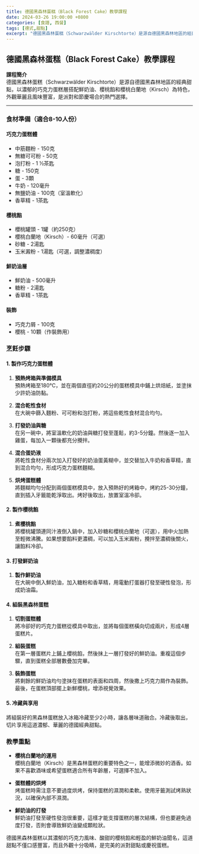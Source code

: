 ```yaml
---
title: 德國黑森林蛋糕（Black Forest Cake）教學課程
date: 2024-03-26 19:00:00 +0800
categories: [食譜, 西餐]
tags: [德式,甜點] 
excerpt: "德國黑森林蛋糕（Schwarzwälder Kirschtorte）是源自德國黑森林地區的經典甜點，以濃郁的巧克力蛋糕層搭配鮮奶油、櫻桃餡和櫻桃白蘭地（Kirsch）為特色，外觀華麗且風味豐富，是派對和節慶場合的熱門選擇"
---
```


## 德國黑森林蛋糕（Black Forest Cake）教學課程

**課程簡介**  
德國黑森林蛋糕（Schwarzwälder Kirschtorte）是源自德國黑森林地區的經典甜點，以濃郁的巧克力蛋糕層搭配鮮奶油、櫻桃餡和櫻桃白蘭地（Kirsch）為特色，外觀華麗且風味豐富，是派對和節慶場合的熱門選擇。

---

### 食材準備（適合8-10人份）

#### 巧克力蛋糕體

- 中筋麵粉 - 150克  
- 無糖可可粉 - 50克  
- 泡打粉 - 1 ½茶匙  
- 糖 - 150克  
- 蛋 - 3顆  
- 牛奶 - 120毫升  
- 無鹽奶油 - 100克（室溫軟化）  
- 香草精 - 1茶匙  

#### 櫻桃餡

- 櫻桃罐頭 - 1罐（約250克）  
- 櫻桃白蘭地（Kirsch）- 60毫升（可選）  
- 砂糖 - 2湯匙  
- 玉米澱粉 - 1湯匙（可選，調整濃稠度）  

#### 鮮奶油層

- 鮮奶油 - 500毫升  
- 糖粉 - 2湯匙  
- 香草精 - 1茶匙  

#### 裝飾

- 巧克力屑 - 100克  
- 櫻桃 - 10顆（作裝飾用）  

### 烹飪步驟

#### 1. **製作巧克力蛋糕體**

1. **預熱烤箱與準備模具**  
   預熱烤箱至180°C，並在兩個直徑約20公分的蛋糕模具中鋪上烘焙紙，並塗抹少許奶油防黏。

2. **混合乾性食材**  
   在大碗中篩入麵粉、可可粉和泡打粉，將這些乾性食材混合均勻。

3. **打發奶油與糖**  
   在另一碗中，將室溫軟化的奶油與糖打發至蓬鬆，約3-5分鐘。然後逐一加入雞蛋，每加入一顆後都充分攪拌。

4. **混合蛋奶液**  
   將乾性食材分兩次加入打發好的奶油蛋黃糊中，並交替加入牛奶和香草精，直到混合均勻，形成巧克力蛋糕麵糊。

5. **烘烤蛋糕體**  
   將麵糊均勻分配到兩個蛋糕模具中，放入預熱好的烤箱中，烤約25-30分鐘，直到插入牙籤能乾淨取出。烤好後取出，放置室溫冷卻。

#### 2. **製作櫻桃餡**

1. **煮櫻桃餡**  
   將櫻桃罐頭連同汁液倒入鍋中，加入砂糖和櫻桃白蘭地（可選），用中火加熱至輕微沸騰。如果想要餡料更濃稠，可以加入玉米澱粉，攪拌至濃稠後關火，讓餡料冷卻。

#### 3. **打發鮮奶油**

1. **製作鮮奶油**  
   在大碗中倒入鮮奶油，加入糖粉和香草精，用電動打蛋器打發至硬性發泡，形成奶油霜。

#### 4. **組裝黑森林蛋糕**

1. **切割蛋糕體**  
   將冷卻好的巧克力蛋糕從模具中取出，並將每個蛋糕橫向切成兩片，形成4層蛋糕片。

2. **組裝蛋糕**  
   在第一層蛋糕片上鋪上櫻桃餡，然後抹上一層打發好的鮮奶油。重複這個步驟，直到蛋糕全部層數疊加完畢。

3. **裝飾蛋糕**  
   將剩餘的鮮奶油均勻塗抹在蛋糕的表面和四周，然後撒上巧克力屑作為裝飾。最後，在蛋糕頂部擺上新鮮櫻桃，增添視覺效果。

#### 5. **冷藏與享用**

將組裝好的黑森林蛋糕放入冰箱冷藏至少2小時，讓各層味道融合。冷藏後取出，切片享用這道濃郁、華麗的德國經典甜點。

### 教學重點

- **櫻桃白蘭地的運用**  
  櫻桃白蘭地（Kirsch）是黑森林蛋糕的重要特色之一，能增添微妙的酒香。如果不喜歡酒味或希望蛋糕適合所有年齡層，可選擇不加入。

- **蛋糕體的烘烤**  
  烤蛋糕時需注意不要過度烘烤，保持蛋糕的濕潤和柔軟。使用牙籤測試烤熟狀況，以確保內部不濕潤。

- **鮮奶油的打發**  
  鮮奶油打發至硬性發泡很重要，這樣才能支撐蛋糕的層次結構，但也要避免過度打發，否則會導致鮮奶油變成顆粒狀。

德國黑森林蛋糕以其濃郁的巧克力風味、酸甜的櫻桃餡和輕盈的鮮奶油聞名，這道甜點不僅口感豐富，而且外觀十分吸睛，是完美的派對甜點或慶祝蛋糕。
